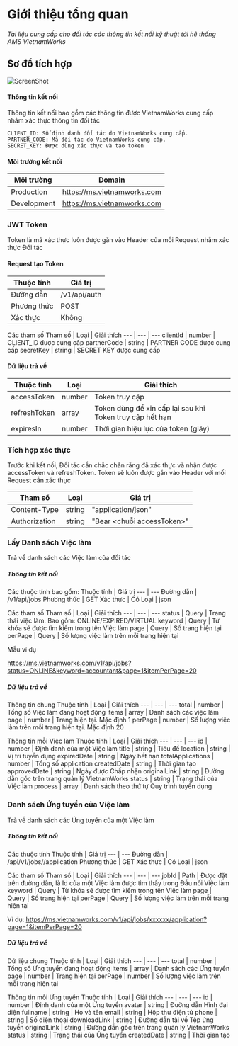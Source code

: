 # Giới thiệu tổng quan

_Tài liệu cung cấp cho đối tác các thông tin kết nối kỹ thuật tới hệ thống AMS VietnamWorks_
## Sơ đồ tích hợp
![ScreenShot](https://static.swimlanes.io/19169a3a958b1ebe6250405b8737f4d8.png)

#### Thông tin kết nối
Thông tin kết nối bao gồm các thông tin được VietnamWorks cung cấp nhằm xác thực thông tin đối tác

    CLIENT_ID: Số định danh đối tác do VietnamWorks cung cấp.
    PARTNER_CODE: Mã đối tác do VietnamWorks cung cấp.
    SECRET_KEY: Được dùng xác thực và tạo token

#### Môi trường kết nối


Môi trường | Domain 
--- | ---
Production | https://ms.vietnamworks.com
Development | https://ms.vietnamworks.com

### JWT Token
Token là mã xác thực luôn được gắn vào Header của mỗi Request nhằm xác thực Đối tác
#### Request tạo Token
Thuộc tính | Giá trị
--- | ---
Đường dẫn | /v1/api/auth
Phương thức | POST
Xác thực | Không

Các tham số
Tham số | Loại | Giải thích 
--- | --- | ---
clientId | number | CLIENT_ID được cung cấp
partnerCode | string | PARTNER CODE được cung cấp
secretKey | string | SECRET KEY được cung cấp

#### Dữ liệu trả về
Thuộc tính | Loại | Giải thích
--- | --- | ---
accessToken | number | Token truy cập
refreshToken | array | Token dùng để xin cấp lại sau khi Token truy cập hết hạn
expiresIn | number | Thời gian hiệu lực của token (giây)

### Tích hợp xác thực

Trước khi kết nối, Đối tác cần chắc chắn rẳng đã xác thực và nhận được accessToken và refreshToken.
Token sẽ luôn được gắn vào Header với mối Request cần xác thực

Tham số | Loại | Giá trị 
--- | --- | ---
Content-Type | string | "application/json"
Authorization | string | "Bear <chuỗi accessToken>"

### Lấy Danh sách Việc làm
Trả về danh sách các Việc làm của đối tác
##### Thông tin kết nối
Các thuộc tính bao gồm:
Thuộc tính | Giá trị 
--- | ---
Đường dẫn | /v1/api/jobs
Phương thức | GET
Xác thực | Có
Loại | json

Các tham số
Tham số | Loại | Giải thích 
--- | --- | ---
status | Query | Trang thái việc làm. Bao gồm: ONLINE/EXPIRED/VIRTUAL
keyword | Query | Từ khóa sẽ được tìm kiếm trong tên Việc làm
page | Query | Số trang hiện tại
perPage | Query | Số lượng việc làm trên mỗi trang hiện tại

Mẫu ví dụ

https://ms.vietnamworks.com/v1/api/jobs?status=ONLINE&keyword=accountant&page=1&itemPerPage=20

##### Dữ liệu trả về
Thông tin chung
Thuộc tính | Loại | Giải thích
--- | --- | ---
total | number | Tổng số Việc làm đang hoạt động
items | array | Danh sách các việc làm
page | number | Trang hiện tại. Mặc định 1
perPage | number | Số lượng việc làm trên mỗi trang hiện tại. Mặc định 20

Thông tin mỗi Việc làm
Thuộc tính | Loại | Giải thích
--- | --- | ---
id | number | Định danh của một Việc làm
title | string | Tiêu đề
location | string | Vị trí tuyển dụng
expiredDate | string | Ngày hết hạn
totalApplications | number | Tổng số application
createdDate | string | Thời gian tạo
approvedDate | string | Ngày được Chấp nhận
originalLink | string | Đường dẫn gốc trên trang quản lý VietnamWorks
status | string | Trạng thái của Việc làm
process | array | Danh sách theo thứ tự Quy trình tuyển dụng

### Danh sách Ứng tuyển của Việc làm
Trả về danh sách các Ứng tuyển của một Việc làm
##### Thông tin kết nối
Các thuộc tính
Thuộc tính | Giá trị 
--- | ---
Đường dẫn | /api/v1/jobs/<jobId>/application
Phương thức | GET
Xác thực | Có
Loại | json

Các tham số
Tham số | Loại | Giải thích 
--- | --- | ---
jobId | Path | Được đặt trên đường dẫn, là Id của một Việc làm được tìm thấy trong Đầu nối Việc làm
keyword | Query | Từ khóa sẽ được tìm kiếm trong tên Việc làm
page | Query | Số trang hiện tại
perPage | Query | Số lượng việc làm trên mỗi trang hiện tại

Ví dụ: 
https://ms.vietnamworks.com/v1/api/jobs/xxxxxx/application?page=1&itemPerPage=20

##### Dữ liệu trả về
Dữ liệu chung
Thuộc tính | Loại | Giải thích
--- | --- | ---
total | number | Tổng số Ứng tuyển đang hoạt động
items | array | Danh sách các Ứng tuyển
page | number | Trang hiện tại
perPage | number | Số lượng việc làm trên mỗi trang hiện tại

Thông tin mỗi Ứng tuyển
Thuộc tính | Loại | Giải thích
--- | --- | ---
id | number | Định danh của một Ứng tuyển
avatar | string | Đường dẫn Hình đại diện
fullname | string | Họ và tên
email | string | Hộp thư điện tử
phone | string | Số điện thoại
downloadLink | string | Đường dẫn tải về Tệp ứng tuyển
originalLink | string | Đường dẫn gốc trên trang quản lý VietnamWorks
status | string | Trạng thái của Ứng tuyển
createdDate | string | Thời gian tạo


